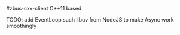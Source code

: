 #zbus-cxx-client
C++11 based

TODO: add EventLoop such libuv from NodeJS to make Async work smoothingly